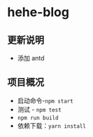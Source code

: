 # hehe-blog

## 更新说明

-   添加 antd
    <!-- -   引入 react-redux -->
    <!-- -   引入 less -->

## 项目概况

-   启动命令-`npm start`
-   测试 - `npm test`
-   `npm run build`
-   依赖下载：`yarn install`
